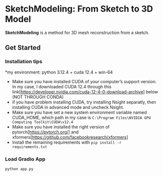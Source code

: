 # SketchModeling: From Sketch to 3D Model
**SketchModeling** is a method for 3D mesh reconstruction from a sketch.

## Get Started
### Installation tips
*my environment: python 3.12.4 + cuda 12.4 + win-64
- Make sure you have installed CUDA of your computer’s support version. In my case, I downloaded CUDA 12.4 through this link[https://developer.nvidia.com/cuda-12-4-0-download-archive] below (NOT THROUGH CONDA)
- if you have problem installing CUDA, try installing Nsight separatly, then installing CUDA in advanced mode and uncheck Nsight.
- Make sure you have set a new system environment variable named CUDA_HOME, which path in my case is `C:\Program Files\NVIDIA GPU Computing Toolkit\CUDA\v12.4`
- Make sure you have installed the right version of pytorch[https://pytorch.org/] and xformers[https://github.com/facebookresearch/xformers]
- Install the remaining requirements with `pip install -r requirements.txt`

### Load Gradio App
```sh
python app.py
```


